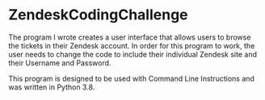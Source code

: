 # ZendeskCodingChallenge

The program I wrote creates a user interface that allows users to browse the tickets in their Zendesk account. In order for this program to work, the user needs to change the code to include their individual Zendesk site and their Username and Password.

This program is designed to be used with Command Line Instructions and was written in Python 3.8.
